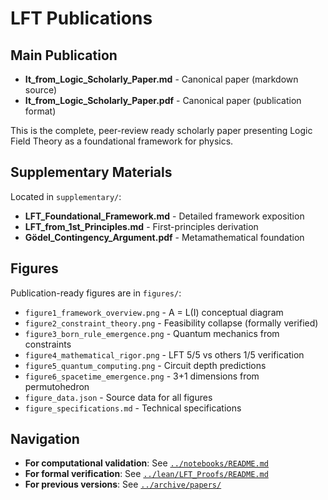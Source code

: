 # LFT Publications

## Main Publication

- **It_from_Logic_Scholarly_Paper.md** - Canonical paper (markdown source)
- **It_from_Logic_Scholarly_Paper.pdf** - Canonical paper (publication format)

This is the complete, peer-review ready scholarly paper presenting Logic Field Theory as a foundational framework for physics.

## Supplementary Materials

Located in `supplementary/`:

- **LFT_Foundational_Framework.md** - Detailed framework exposition
- **LFT_from_1st_Principles.md** - First-principles derivation
- **Gödel_Contingency_Argument.pdf** - Metamathematical foundation

## Figures

Publication-ready figures are in `figures/`:
- `figure1_framework_overview.png` - A = L(I) conceptual diagram
- `figure2_constraint_theory.png` - Feasibility collapse (formally verified)
- `figure3_born_rule_emergence.png` - Quantum mechanics from constraints
- `figure4_mathematical_rigor.png` - LFT 5/5 vs others 1/5 verification
- `figure5_quantum_computing.png` - Circuit depth predictions
- `figure6_spacetime_emergence.png` - 3+1 dimensions from permutohedron
- `figure_data.json` - Source data for all figures
- `figure_specifications.md` - Technical specifications

## Navigation

- **For computational validation**: See [`../notebooks/README.md`](../notebooks/README.md)
- **For formal verification**: See [`../lean/LFT_Proofs/README.md`](../lean/LFT_Proofs/README.md)
- **For previous versions**: See [`../archive/papers/`](../archive/papers/)
